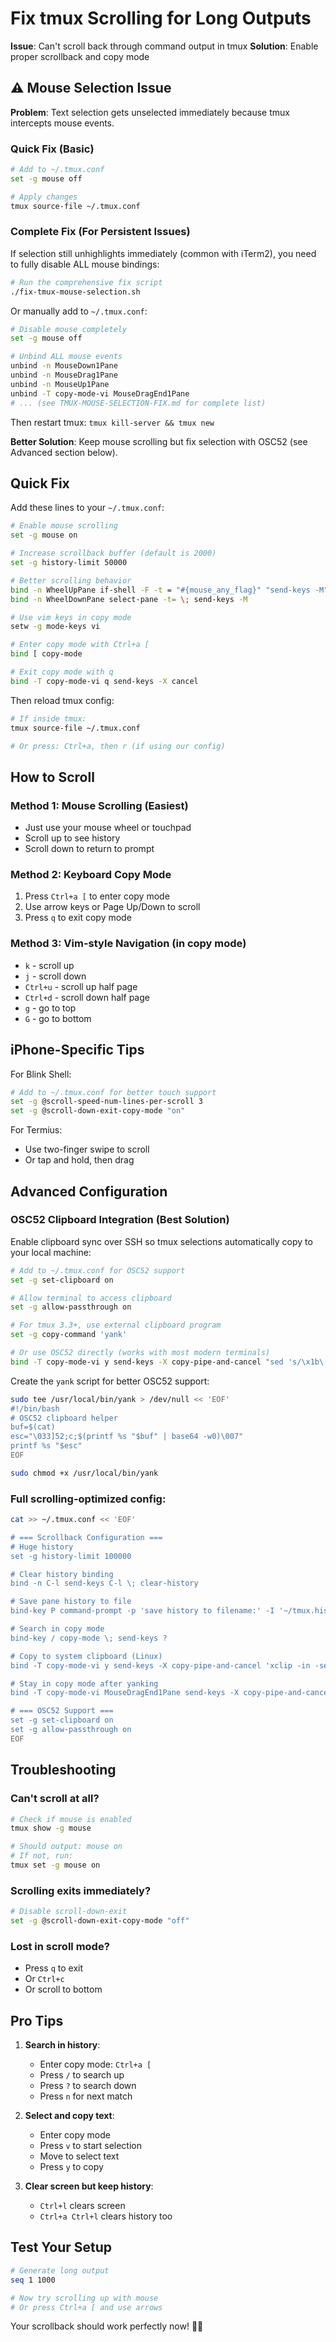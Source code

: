 # Fix tmux Scrolling for Long Outputs
**Issue**: Can't scroll back through command output in tmux
**Solution**: Enable proper scrollback and copy mode

## ⚠️ Mouse Selection Issue

**Problem**: Text selection gets unselected immediately because tmux intercepts mouse events.

### Quick Fix (Basic)
```bash
# Add to ~/.tmux.conf
set -g mouse off

# Apply changes
tmux source-file ~/.tmux.conf
```

### Complete Fix (For Persistent Issues)
If selection still unhighlights immediately (common with iTerm2), you need to fully disable ALL mouse bindings:

```bash
# Run the comprehensive fix script
./fix-tmux-mouse-selection.sh
```

Or manually add to `~/.tmux.conf`:
```bash
# Disable mouse completely
set -g mouse off

# Unbind ALL mouse events
unbind -n MouseDown1Pane
unbind -n MouseDrag1Pane
unbind -n MouseUp1Pane
unbind -T copy-mode-vi MouseDragEnd1Pane
# ... (see TMUX-MOUSE-SELECTION-FIX.md for complete list)
```

Then restart tmux: `tmux kill-server && tmux new`

**Better Solution**: Keep mouse scrolling but fix selection with OSC52 (see Advanced section below).

## Quick Fix

Add these lines to your `~/.tmux.conf`:

```bash
# Enable mouse scrolling
set -g mouse on

# Increase scrollback buffer (default is 2000)
set -g history-limit 50000

# Better scrolling behavior
bind -n WheelUpPane if-shell -F -t = "#{mouse_any_flag}" "send-keys -M" "if -Ft= '#{pane_in_mode}' 'send-keys -M' 'select-pane -t=; copy-mode -e; send-keys -M'"
bind -n WheelDownPane select-pane -t= \; send-keys -M

# Use vim keys in copy mode
setw -g mode-keys vi

# Enter copy mode with Ctrl+a [
bind [ copy-mode

# Exit copy mode with q
bind -T copy-mode-vi q send-keys -X cancel
```

Then reload tmux config:
```bash
# If inside tmux:
tmux source-file ~/.tmux.conf

# Or press: Ctrl+a, then r (if using our config)
```

## How to Scroll

### Method 1: Mouse Scrolling (Easiest)
- Just use your mouse wheel or touchpad
- Scroll up to see history
- Scroll down to return to prompt

### Method 2: Keyboard Copy Mode
1. Press `Ctrl+a [` to enter copy mode
2. Use arrow keys or Page Up/Down to scroll
3. Press `q` to exit copy mode

### Method 3: Vim-style Navigation (in copy mode)
- `k` - scroll up
- `j` - scroll down  
- `Ctrl+u` - scroll up half page
- `Ctrl+d` - scroll down half page
- `g` - go to top
- `G` - go to bottom

## iPhone-Specific Tips

For Blink Shell:
```bash
# Add to ~/.tmux.conf for better touch support
set -g @scroll-speed-num-lines-per-scroll 3
set -g @scroll-down-exit-copy-mode "on"
```

For Termius:
- Use two-finger swipe to scroll
- Or tap and hold, then drag

## Advanced Configuration

### OSC52 Clipboard Integration (Best Solution)

Enable clipboard sync over SSH so tmux selections automatically copy to your local machine:

```bash
# Add to ~/.tmux.conf for OSC52 support
set -g set-clipboard on

# Allow terminal to access clipboard
set -g allow-passthrough on

# For tmux 3.3+, use external clipboard program
set -g copy-command 'yank'

# Or use OSC52 directly (works with most modern terminals)
bind -T copy-mode-vi y send-keys -X copy-pipe-and-cancel "sed 's/\x1b\[[0-9;]*m//g' | base64 -w0 | sed 's/^/\x1b]52;c;/' | sed 's/$/\x07/'"
```

Create the `yank` script for better OSC52 support:
```bash
sudo tee /usr/local/bin/yank > /dev/null << 'EOF'
#!/bin/bash
# OSC52 clipboard helper
buf=$(cat)
esc="\033]52;c;$(printf %s "$buf" | base64 -w0)\007"
printf %s "$esc"
EOF

sudo chmod +x /usr/local/bin/yank
```

### Full scrolling-optimized config:
```bash
cat >> ~/.tmux.conf << 'EOF'

# === Scrollback Configuration ===
# Huge history
set -g history-limit 100000

# Clear history binding
bind -n C-l send-keys C-l \; clear-history

# Save pane history to file
bind-key P command-prompt -p 'save history to filename:' -I '~/tmux.history' 'capture-pane -S -100000 ; save-buffer %1 ; delete-buffer'

# Search in copy mode
bind-key / copy-mode \; send-keys ?

# Copy to system clipboard (Linux)
bind -T copy-mode-vi y send-keys -X copy-pipe-and-cancel 'xclip -in -selection clipboard'

# Stay in copy mode after yanking
bind -T copy-mode-vi MouseDragEnd1Pane send-keys -X copy-pipe-and-cancel 'xclip -in -selection clipboard'

# === OSC52 Support ===
set -g set-clipboard on
set -g allow-passthrough on
EOF
```

## Troubleshooting

### Can't scroll at all?
```bash
# Check if mouse is enabled
tmux show -g mouse

# Should output: mouse on
# If not, run:
tmux set -g mouse on
```

### Scrolling exits immediately?
```bash
# Disable scroll-down-exit
set -g @scroll-down-exit-copy-mode "off"
```

### Lost in scroll mode?
- Press `q` to exit
- Or `Ctrl+c`
- Or scroll to bottom

## Pro Tips

1. **Search in history**:
   - Enter copy mode: `Ctrl+a [`
   - Press `/` to search up
   - Press `?` to search down
   - Press `n` for next match

2. **Select and copy text**:
   - Enter copy mode
   - Press `v` to start selection
   - Move to select text
   - Press `y` to copy

3. **Clear screen but keep history**:
   - `Ctrl+l` clears screen
   - `Ctrl+a Ctrl+l` clears history too

## Test Your Setup

```bash
# Generate long output
seq 1 1000

# Now try scrolling up with mouse
# Or press Ctrl+a [ and use arrows
```

Your scrollback should work perfectly now! 📜✨